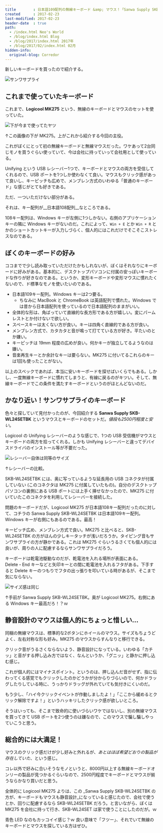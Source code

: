 ```yaml
---
title        : 日本語109配列の無線キーボード &amp; マウス！「Sanwa Supply SKB-WL24SETBK」を買った
created      : 2017-02-23
last-modified: 2017-02-23
header-date  : true
path:
  - /index.html Neo's World
  - /blog/index.html Blog
  - /blog/2017/index.html 2017年
  - /blog/2017/02/index.html 02月
hidden-info:
  original-blog: Corredor
---
```


新しいキーボードを買ったので紹介する。

![サンワサプライ](23-02-02.jpg)

## これまで使っていたキーボード

これまで、__Logicool MK275__ という、無線のキーボードとマウスのセットを使っていた。

![下が今まで使ってたヤツ](23-02-01.jpg)

↑この画像の下が MK275。上がこれから紹介する今回の主役。

これがぼくにとって初の無線キーボードと無線マウスだった。ワケあって2台同じモノを買うぐらい使っていて、今は会社に持っていって会社用として使っている。

Unifying という USB レシーバー1つで、キーボードとマウスの両方を受信してくれるので、USB ポートを1つしか使わなくて良い。マウスもクリック感があって良いし、キーピッチも広めで、メンブレン方式のいわゆる「普通のキーボード」な感じがとても好きである。

ただ、一ついただけない部分がある。

それは、キー配列が__日本語108配列__なところである。

108キー配列は、Windows キーが左側に1つしかない。右側のアプリケーションキーの隣に Windows キーがないのだ。これによって、`Win + E` とか `Win + R` とかのショートカットキーが入力しづらく、個人的にはこれだけでそこそこストレスなのである。

## ぼくのキーボードの好み

ココまでで少し読み取っていただけたかもしれないが、ぼくはそれなりにキーボードに好みがある。基本的に、デスクトップパソコンに付属の安っぽいキーボードな作りが好きなのである。というか、変形キーボードや変形マウスに慣れたくないので、ド標準なモノを使いたいのである。

- 日本語109キー配列。Windows キーは2つ要る。
  - ちなみに MacBook と ChromeBook は英語配列で慣れた。Windows では昔から日本語配列を使っているので日本語配列のままがいい。
- 全体的な形は、角ばっていて直線的な長方形である方が嬉しい。変にパームレストとか付けないで欲しい。
- スペースキーは太くない方が良い。キーは四角く直線的である方が良い。
- メンブレン方式で、カタカタと音が鳴って打てている方が好き。平たいのとか嫌い。
- キーピッチは 19mm 程度の広めが良い。何かキーが独立してるようなのは嫌い。
- 音楽再生キーとか余計なキーは要らない。MK275 に付いてるこれらのキーは1回も使ったことがない。

以上のスペックであれば、本当に安いキーボードを探せばいくらでもある。しかし、一度無線キーボードに慣れてしまうと、有線に戻るのがキツい。そして、無線キーボードでこの条件を満たすキーボードというのがほとんどないのだ。

## かなり近い！サンワサプライのキーボード

色々と探していて見付かったのが、今回紹介する __Sanwa Supply SKB-WL24SETBK__ というマウスとキーボードのセットだ。_値段も2500円程度と安い_。

Logicool の Unifying レシーバーのような感じで、1つの USB 受信機がマウスとキーボードの両方を拾ってくれる。しかも Unifying レシーバーと違ってデバイスドライバのインストール等が不要だった。

![レシーバー自体は同等のサイズ](23-02-03.jpg)

↑レシーバーの比較。

SKB-WL24SETBK には、奥に写っているような延長用の USB コネクタが付属していない (このコネクタは MK275 に付属していたもの)。自分のデスクトップパソコンの裏側にある USB ポートには上手く挿せなかったので、MK275 に付いていたこのコネクタを利用してレシーバーを接続した。

問題のキーボードだが、Logicool MK275 が日本語108キー配列だったのに対して、コチラの Sanwa Supply SKB-WL24SETBK は日本語109キー配列。Windows キーが右側にもあるのである。最高！

キーピッチ広め、メンブレン方式で良い。MK275 と比べると、SKB-WL24SETBK の方がほんの少しキータッチが浅いだろうか。タイピング音もサンワサプライの方が静かである。これは MK275 ぐらいうるさくても個人的には良いが、周りの人に配慮するならサンワサプライだろう。

キーボードは乾電池駆動なのだが、乾電池を入れる場所が表面にある。Delete・End キーなどと矢印キーとの間に乾電池を入れるフタがある。下手すると Delete キーのつもりでフタの出っ張りを叩いている時があるが、そこまで気にならない。

![サイズ感は同じ](23-02-04.jpg)

↑手前が Sanwa Supply SKB-WL24SETBK。奥が Logicool MK275。右側にある Windows キー最高だろ！？ｗ

## 静音設計のマウスは個人的にちょっと惜しい…

同梱の無線マウスは、標準的な2ボタンにホイールのマウス。サイズもちょうどよく、左右対称な形も好み。MK275 のマウスからすんなりと移行できる。

クリック音がうるさくならないよう、静音設計になっている。いわゆる「カチッ」と音がする押し込み方ではなく、なんというか、「グニッ」と静かに押し込む感じ。

これが個人的にはマイナスポイント。というのは、押し込んだ音がせず、指に伝わってくる感覚でもクリックしたのかどうかが分からりづらいので、何かドラッグしたりしている時に、うっかりドラッグが外れていても気付きにくいのだ。

もう少し、「ハイ今クリックイベントが作動しましたよ！」「ここから緩めるとクリック解除ですよ！」というハッキリしたクリック感が欲しいところ。

そうはいっても、そこまで致命的に使いづらいワケではないし、別の無線マウスを買ってきて USB ポートを2つ使うのは嫌なので、このマウスで騙し騙しやっていこうと思う。

## 総合的には大満足！

マウスのクリック感だけが少し好みと外れるが、_あとはほぼ希望どおりの製品が存在していた_、という感じ。

コレ以外で好みに合いそうなモノというと、8000円以上する無線キーボードオンリーの製品が見つかるぐらいなので、2500円程度でキーボードとマウスが揃うならかなり買いだと思う。

全体的に Logicool MK275 よりは、この _Sanwa Supply SKB-WL24SETBK の方が、キーボードもマウスも静音設計_になっていると感じたので、会社で使うとか、回りに配慮するなら SKB-WL24SETBK だろう。と言いながら、ぼくは MK275 を会社に持って行き、SKB-WL24SET は家で使うことにしたのだが。ｗ

青色 LED なのもカッコイイ感じ？ｗ 良い意味で「フツー」、それでいて無線のキーボードとマウスを探している方はぜひ。

